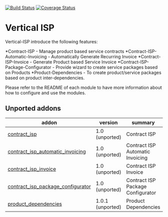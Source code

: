 [![Build Status](https://travis-ci.org/OCA/vertical-isp.svg?branch=9.0)](https://travis-ci.org/OCA/vertical-isp)
[![Coverage Status](https://coveralls.io/repos/OCA/vertical-isp/badge.png?branch=9.0)](https://coveralls.io/r/OCA/vertical-isp?branch=9.0)

# Vertical ISP
Vertical-ISP introduce the following features:

*Contract-ISP - Manage product based service contracts
*Contract-ISP-Automatic-Invoicing - Automatically Generate Recurring Invoice
*Contract-ISP-Invoice - Generate Product based Service Invoice
*Contract-ISP-Package-Configurator - Provide wizard to create service packages based on Products
*Product-Dependencies - To create product/service packages based on product inter-dependencies.

Please refer to the README of each module to have more information about how to configure and use the modules.

[//]: # (addons)
Unported addons
---------------
addon | version | summary
--- | --- | ---
[contract_isp](contract_isp/) | 1.0 (unported) | Contract ISP
[contract_isp_automatic_invoicing](contract_isp_automatic_invoicing/) | 1.0 (unported) | Contract ISP Automatic Invoicing
[contract_isp_invoice](contract_isp_invoice/) | 1.0 (unported) | Contract ISP Invoice
[contract_isp_package_configurator](contract_isp_package_configurator/) | 1.0 (unported) | Contract ISP Package Configurator
[product_dependencies](product_dependencies/) | 1.0.1 (unported) | Product Dependencies

[//]: # (end addons)
